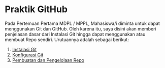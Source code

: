 # Praktik GitHub
Pada Pertemuan Pertama MDPL / MPPL, Mahasiswa/i diminta untuk dapat menggunakan Git dan GitHub. Oleh karena itu, saya disini akan memberi penjelasan dasar dari Instalasi Git hingga dapat menggunakan atau membuat Repo sendiri. Urutuannya adalah sebagai berikut:
1. [Instalasi Git](Instalasi-Git.md)
2. [Konfigurasi Git](Konfigurasi-Git.md)
3. [Pembuatan dan Pengelolaan Repo](Pembuatan-dan-Pengelolaan-Repository.md)
